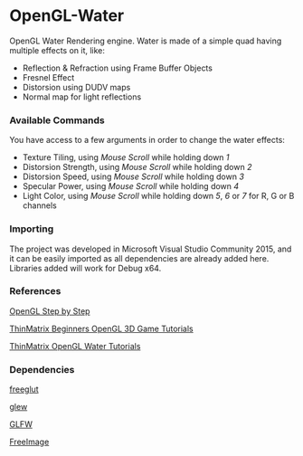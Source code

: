 # OpenGL-Water

OpenGL Water Rendering engine. Water is made of a simple quad having multiple effects on it, like: 
* Reflection & Refraction using Frame Buffer Objects
* Fresnel Effect
* Distorsion using DUDV maps
* Normal map for light reflections

### Available Commands

You have access to a few arguments in order to change the water effects:
* Texture Tiling, using *Mouse Scroll* while holding down *1*
* Distorsion Strength, using *Mouse Scroll* while holding down *2*
* Distorsion Speed, using *Mouse Scroll* while holding down *3*
* Specular Power, using *Mouse Scroll* while holding down *4*
* Light Color, using *Mouse Scroll* while holding down *5*, *6* or *7* for R, G or B channels

### Importing

The project was developed in Microsoft Visual Studio Community 2015, and it can be easily imported as all dependencies are already added here. Libraries added will work for Debug x64.

### References

[OpenGL Step by Step](http://ogldev.atspace.co.uk/)

[ThinMatrix Beginners OpenGL 3D Game Tutorials](https://www.youtube.com/watch?v=VS8wlS9hF8E&list=PLRIWtICgwaX0u7Rf9zkZhLoLuZVfUksDP)

[ThinMatrix OpenGL Water Tutorials](https://www.youtube.com/watch?v=HusvGeEDU_U&list=PLRIWtICgwaX23jiqVByUs0bqhnalNTNZh)

### Dependencies

[freeglut](http://freeglut.sourceforge.net/)

[glew](http://glew.sourceforge.net/)

[GLFW](http://www.glfw.org/)

[FreeImage](http://freeimage.sourceforge.net/)
